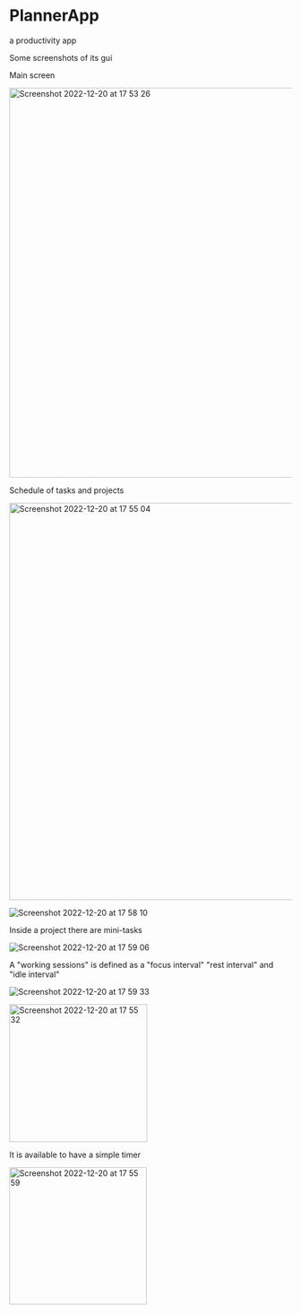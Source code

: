 # PlannerApp
a productivity app


Some screenshots of its gui


Main screen

<img width="696" alt="Screenshot 2022-12-20 at 17 53 26" src="https://user-images.githubusercontent.com/70176926/208723431-66ae95b4-c433-498e-8b82-303c250e6780.png">


Schedule of tasks and projects

<img width="709" alt="Screenshot 2022-12-20 at 17 55 04" src="https://user-images.githubusercontent.com/70176926/208723468-3afb3e29-a9fc-4de5-b13e-b5226564dc8f.png">

![Screenshot 2022-12-20 at 17 58 10](https://user-images.githubusercontent.com/70176926/208723761-2c69d62a-e283-49ff-9ba3-848f81095a1f.png)


Inside a project there are mini-tasks

![Screenshot 2022-12-20 at 17 59 06](https://user-images.githubusercontent.com/70176926/208724164-26a6eda7-b342-413f-90b8-c04f1f5d5598.png)


A "working sessions" is defined as a "focus interval" "rest interval" and "idle interval"

![Screenshot 2022-12-20 at 17 59 33](https://user-images.githubusercontent.com/70176926/208724232-4a01bb4e-2b0d-4f23-be20-88b55d0fac1a.png)

<img width="246" alt="Screenshot 2022-12-20 at 17 55 32" src="https://user-images.githubusercontent.com/70176926/208723570-2f66532e-799b-4ca6-a35a-7dd7bf7ec3a7.png">


It is available to have a simple timer

<img width="245" alt="Screenshot 2022-12-20 at 17 55 59" src="https://user-images.githubusercontent.com/70176926/208723578-5db14077-67dd-4b37-b510-1bc85bda8bc7.png">
